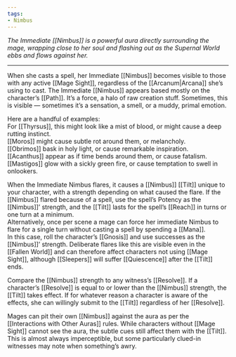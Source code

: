 ```yaml
---
tags:
- Nimbus
---
```


_The Immediate [[Nimbus]] is a powerful aura directly surrounding the mage, wrapping close to her soul and flashing out as the Supernal World ebbs and flows against her._

---

When she casts a spell, her Immediate [[Nimbus]] becomes visible to those with any active [[Mage Sight]], regardless of the [[Arcanum|Arcana]] she’s using to cast. The Immediate [[Nimbus]] appears based mostly on the character’s [[Path]]. It’s a force, a halo of raw creation stuff. Sometimes, this is visible — sometimes it’s a sensation, a smell, or a muddy, primal emotion. 

Here are a handful of examples:\
For [[Thyrsus]], this might look like a mist of blood, or might cause a deep rutting instinct.\
[[Moros]] might cause subtle rot around them, or melancholy.\
[[Obrimos]] bask in holy light, or cause remarkable inspiration.\
[[Acanthus]] appear as if time bends around them, or cause fatalism.\
[[Mastigos]] glow with a sickly green fire, or cause temptation to swell in onlookers.

When the Immediate Nimbus flares, it causes a [[Nimbus]] [[Tilt]] unique to your character, with a strength depending on what caused the flare. If the [[Nimbus]] flared because of a spell, use the spell’s Potency as the [[Nimbus]]’ strength, and the [[Tilt]] lasts for the spell’s [[Reach]] in turns or one turn at a minimum.\
Alternatively, once per scene a mage can force her immediate Nimbus to flare for a single turn without casting a spell by spending a [[Mana]].\
In this case, roll the character’s [[Gnosis]] and use successes as the [[Nimbus]]’ strength. Deliberate flares like this are visible even in the [[Fallen World]] and can therefore affect characters not using [[Mage Sight]], although [[Sleepers]] will suffer [[Quiescence]] after the [[Tilt]] ends.

Compare the [[Nimbus]] strength to any witness’s [[Resolve]]. If a character’s [[Resolve]] is equal to or lower than the [[Nimbus]] strength, the [[Tilt]] takes effect. If for whatever reason a character is aware of the effects, she can willingly submit to the [[Tilt]] regardless of her [[Resolve]]. 

Mages can pit their own [[Nimbus]] against the aura as per the [[Interactions with Other Auras]] rules. While characters without [[Mage Sight]] cannot see the aura, the subtle cues still affect them with the [[Tilt]]. This is almost always imperceptible, but some particularly clued-in witnesses may note when something’s awry.